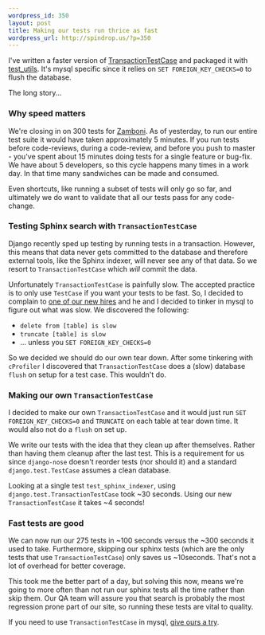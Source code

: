 ```yaml
--- 
wordpress_id: 350
layout: post
title: Making our tests run thrice as fast
wordpress_url: http://spindrop.us/?p=350
---
```

[ttc]: http://github.com/jbalogh/test-utils/blob/c4c31905a95e59dcc8919c1030b23848ad7fbca6/test_utils/__init__.py#L57
[tu]: http://github.com/jbalogh/test-utils
[z]: http://github.com/jbalogh/zamboni/
[ian]: http://blog.ianbicking.org/

I've written a faster version of [TransactionTestCase][ttc] and packaged it with [test_utils][tu].  It's mysql specific since it relies on `SET FOREIGN_KEY_CHECKS=0` to flush the database.

The long story...

<!-- more-->

### Why speed matters

We're closing in on 300 tests for [Zamboni][z].  As of yesterday, to run our entire test suite it would have taken approximately 5 minutes.  If you run tests before code-reviews, during a code-review, and before you push to master - you've spent about 15 minutes doing tests for a single feature or bug-fix.  We have about 5 developers, so this cycle happens many times in a work day.  In that time many sandwiches can be made and consumed.

Even shortcuts, like running a subset of tests will only go so far, and ultimately we do want to validate that all our tests pass for any code-change.


### Testing Sphinx search with `TransactionTestCase`

Django recently sped up testing by running tests in a transaction.  However, this means that data never gets committed to the database and therefore external tools, like the Sphinx indexer, will never see any of that data.  So we resort to `TransactionTestCase` which *will* commit the data.

Unfortunately `TransactionTestCase` is painfully slow.  The accepted practice is to only use `TestCase` if you want your tests to be fast.  So, I decided to complain to [one of our new hires][ian] and he and I decided to tinker in mysql to figure out what was slow.  We discovered the following:

* `delete from [table] is slow`
* `truncate [table] is slow`
* ... unless you `SET FOREIGN_KEY_CHECKS=0`

So we decided we should do our own tear down.  After some tinkering with `cProfiler` I discovered that `TransactionTestCase` does a (slow) database `flush` on setup for a test case.  This wouldn't do.

### Making our own `TransactionTestCase`

I decided to make our own `TransactionTestCase` and it would just run `SET FOREIGN_KEY_CHECKS=0` and `TRUNCATE` on each table at tear down time.  It would also not do a `flush` on set up.

We write our tests with the idea that they clean up after themselves.  Rather than having them cleanup after the last test.  This is a requirement for us since `django-nose` doesn't reorder tests (nor should it) and a standard `django.test.TestCase` assumes a clean database.

Looking at a single test `test_sphinx_indexer`, using `django.test.TransactionTestCase` took ~30 seconds.  Using our new `TransactionTestCase` it takes ~4 seconds!

### Fast tests are good

We can now run our 275 tests in ~100 seconds versus the ~300 seconds it used to take.  Furthermore, skipping our sphinx tests (which are the only tests that use `TransactionTestCase`) only saves us ~10seconds.  That's not a lot of overhead for better coverage.

This took me the better part of a day, but solving this now, means we're going to more often than not run our sphinx tests all the time rather than skip them.  Our QA team will assure you that search is probably the most regression prone part of our site, so running these tests are vital to quality.

If you need to use `TransactionTestCase` in mysql, [give ours a try][tu].
